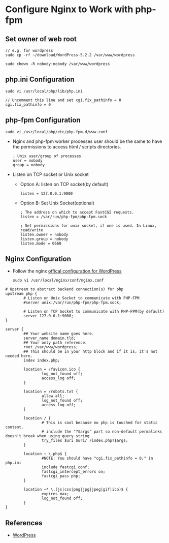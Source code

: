 # Configure Nginx to Work with php-fpm

## Set owner of web root

    // e.g. for wordpress
    sudo cp -rf ~/download/WordPress-5.2.2 /var/www/wordpress

    sudo chown -R nobody:nobody /var/www/wordpress

## php.ini Configuration

    sudo vi /usr/local/php/lib/php.ini

    // Uncomment this line and set cgi.fix_pathinfo = 0
    cgi.fix_pathinfo = 0

## php-fpm Configuration

    sudo vi /usr/local/php/etc/php-fpm.d/www.conf

* Nginx and php-fpm worker processes user should be the same to have the permissions to access html / scripts directories.

      ; Unix user/group of processes
      user = nobody
      group = nobody

* Listen on TCP socket or Unix socket

  * Option A: listen on TCP socket(by default)

        listen = 127.0.0.1:9000

  * Option B: Set Unix Socket(optional)
      
        ; The address on which to accept FastCGI requests.
        listen = /var/run/php-fpm/php-fpm.sock

        ; Set permissions for unix socket, if one is used. In Linux, read/write
        listen.owner = nobody
        listen.group = nobody
        listen.mode = 0660

## Nginx Configuration
* Follow the nginx [offical configuration for WordPress](https://www.nginx.com/resources/wiki/start/topics/recipes/wordpress/)

      sudo vi /usr/local/nginx/conf/nginx.conf

```
# Upstream to abstract backend connection(s) for php
upstream php {
        # Listen on Unix Socket to communicate with PHP-FPM
        #server unix:/var/run/php-fpm/php-fpm.sock;

        # Listen on TCP Socket to communicate with PHP-FPM(by default)
        server 127.0.0.1:9000;
}

server {
        ## Your website name goes here.
        server_name domain.tld;
        ## Your only path reference.
        root /var/www/wordpress;
        ## This should be in your http block and if it is, it's not needed here.
        index index.php;

        location = /favicon.ico {
                log_not_found off;
                access_log off;
        }

        location = /robots.txt {
                allow all;
                log_not_found off;
                access_log off;
        }

        location / {
                # This is cool because no php is touched for static content.
                # include the "?$args" part so non-default permalinks doesn't break when using query string
                try_files $uri $uri/ /index.php?$args;
        }

        location ~ \.php$ {
                #NOTE: You should have "cgi.fix_pathinfo = 0;" in php.ini
                include fastcgi.conf;
                fastcgi_intercept_errors on;
                fastcgi_pass php;
        }

        location ~* \.(js|css|png|jpg|jpeg|gif|ico)$ {
                expires max;
                log_not_found off;
        }
}
```

## References
* [WordPress](https://www.nginx.com/resources/wiki/start/topics/recipes/wordpress/)
